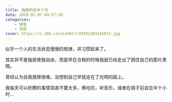 ```yaml
---
title: 独居的这半个月
date: 2020-01-07 09:57:39
categories:
    - 随笔
    - 总结
cover: https://i.ibb.co/xLkXhC7/20191203145012.jpg
---
```


似乎一个人的生活状态慢慢的规律，并习惯起来了。

其实并不是独居使我自由，而是早在合租的时候我就已经走出了困住自己的那片黑暗。    

曾经认为自我救赎很难，没想到自己早就走在了光明的路上。  

我每天可以折腾的事情简直不要太多，煮吃的，听音乐，或者在镜子前自恋半个小时...   

